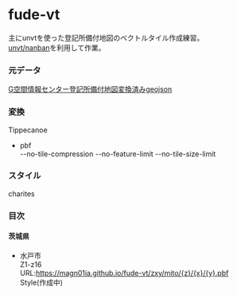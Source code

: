 # fude-vt

主にunvtを使った登記所備付地図のベクトルタイル作成練習。  
[unvt/nanban](https://github.com/unvt/nanban)を利用して作業。  
 
### 元データ  
[G空間情報センター登記所備付地図変換済みgeojson](https://front.geospatial.jp/moj-chizu-shp-download/)

### 変換  
Tippecanoe  
- pbf  
--no-tile-compression --no-feature-limit --no-tile-size-limit  

### スタイル
charites

### 目次  
#### 茨城県
- 水戸市  
Z1-z16  
URL:https://magn01ia.github.io/fude-vt/zxy/mito/{z}/{x}/{y}.pbf  
Style(作成中)

